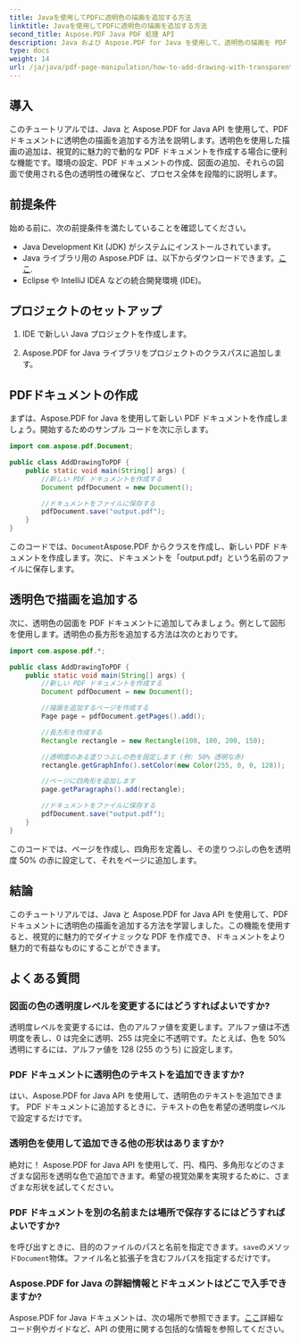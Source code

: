 ```yaml
---
title: Javaを使用してPDFに透明色の描画を追加する方法
linktitle: Javaを使用してPDFに透明色の描画を追加する方法
second_title: Aspose.PDF Java PDF 処理 API
description: Java および Aspose.PDF for Java を使用して、透明色の描画を PDF に追加する方法を学びます。ステップバイステップのガイダンスとコード例を使用して、動的で視覚的に魅力的な PDF を作成します。
type: docs
weight: 14
url: /ja/java/pdf-page-manipulation/how-to-add-drawing-with-transparent-color-in-pdf-using-java/
---
```


## 導入

このチュートリアルでは、Java と Aspose.PDF for Java API を使用して、PDF ドキュメントに透明色の描画を追加する方法を説明します。透明色を使用した描画の追加は、視覚的に魅力的で動的な PDF ドキュメントを作成する場合に便利な機能です。環境の設定、PDF ドキュメントの作成、図面の追加、それらの図面で使用される色の透明性の確保など、プロセス全体を段階的に説明します。

## 前提条件

始める前に、次の前提条件を満たしていることを確認してください。

- Java Development Kit (JDK) がシステムにインストールされています。
-  Java ライブラリ用の Aspose.PDF は、以下からダウンロードできます。[ここ](https://releases.aspose.com/pdf/java/).
- Eclipse や IntelliJ IDEA などの統合開発環境 (IDE)。

## プロジェクトのセットアップ

1. IDE で新しい Java プロジェクトを作成します。

2. Aspose.PDF for Java ライブラリをプロジェクトのクラスパスに追加します。

## PDFドキュメントの作成

まずは、Aspose.PDF for Java を使用して新しい PDF ドキュメントを作成しましょう。開始するためのサンプル コードを次に示します。

```java
import com.aspose.pdf.Document;

public class AddDrawingToPDF {
    public static void main(String[] args) {
        //新しい PDF ドキュメントを作成する
        Document pdfDocument = new Document();

        //ドキュメントをファイルに保存する
        pdfDocument.save("output.pdf");
    }
}
```

このコードでは、`Document`Aspose.PDF からクラスを作成し、新しい PDF ドキュメントを作成します。次に、ドキュメントを「output.pdf」という名前のファイルに保存します。

## 透明色で描画を追加する

次に、透明色の図面を PDF ドキュメントに追加してみましょう。例として図形を使用します。透明色の長方形を追加する方法は次のとおりです。

```java
import com.aspose.pdf.*;

public class AddDrawingToPDF {
    public static void main(String[] args) {
        //新しい PDF ドキュメントを作成する
        Document pdfDocument = new Document();

        //描画を追加するページを作成する
        Page page = pdfDocument.getPages().add();

        //長方形を作成する
        Rectangle rectangle = new Rectangle(100, 100, 200, 150);

        //透明度のある塗りつぶしの色を設定します (例: 50% 透明な赤)
        rectangle.getGraphInfo().setColor(new Color(255, 0, 0, 128));

        //ページに四角形を追加します
        page.getParagraphs().add(rectangle);

        //ドキュメントをファイルに保存する
        pdfDocument.save("output.pdf");
    }
}
```

このコードでは、ページを作成し、四角形を定義し、その塗りつぶしの色を透明度 50% の赤に設定して、それをページに追加します。

## 結論

このチュートリアルでは、Java と Aspose.PDF for Java API を使用して、PDF ドキュメントに透明色の描画を追加する方法を学習しました。この機能を使用すると、視覚的に魅力的でダイナミックな PDF を作成でき、ドキュメントをより魅力的で有益なものにすることができます。

## よくある質問

### 図面の色の透明度レベルを変更するにはどうすればよいですか?

透明度レベルを変更するには、色のアルファ値を変更します。アルファ値は不透明度を表し、0 は完全に透明、255 は完全に不透明です。たとえば、色を 50% 透明にするには、アルファ値を 128 (255 のうち) に設定します。

### PDF ドキュメントに透明色のテキストを追加できますか?

はい、Aspose.PDF for Java API を使用して、透明色のテキストを追加できます。 PDF ドキュメントに追加するときに、テキストの色を希望の透明度レベルで設定するだけです。

### 透明色を使用して追加できる他の形状はありますか?

絶対に！ Aspose.PDF for Java API を使用して、円、楕円、多角形などのさまざまな図形を透明な色で追加できます。希望の視覚効果を実現するために、さまざまな形状を試してください。

### PDF ドキュメントを別の名前または場所で保存するにはどうすればよいですか?

を呼び出すときに、目的のファイルのパスと名前を指定できます。`save`のメソッド`Document`物体。ファイル名と拡張子を含むフルパスを指定するだけです。

### Aspose.PDF for Java の詳細情報とドキュメントはどこで入手できますか?

 Aspose.PDF for Java ドキュメントは、次の場所で参照できます。[ここ](https://reference.aspose.com/pdf/java/)詳細なコード例やガイドなど、API の使用に関する包括的な情報を参照してください。